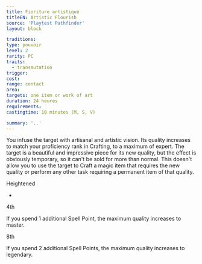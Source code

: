 ```yaml
---
title: Fioriture artistique
titleEN: Artistic Flourish
source: 'Playtest Pathfinder'
layout: block

traditions:
type: pouvoir
level: 2
rarity: PC
traits:
  - transmutation
trigger: 
cost: 
range: contact
area: 
targets: one item or work of art
duration: 24 heures
requirements: 
castingtime: 10 minutes (M, S, V)

summary: '..'
---
```

You infuse the target with artisanal and artistic vision. Its quality increases to match your proficiency rank in Crafting, to a maximum of expert. The target is a beautiful and impressive piece for its new quality, but the effect is obviously temporary, so it can't be sold for more than normal. This doesn't allow you to use the target to Craft a magic item that requires the new quality or perform any other task requiring a permanent item of that quality.

Heightened

-

4th

If you spend 1 additional Spell Point, the maximum quality increases to master.

8th

If you spend 2 additional Spell Points, the maximum quality increases to legendary.